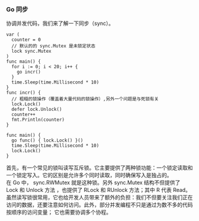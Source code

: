 
### Go 同步
协调并发代码，我们来了解一下同步（sync）。

```golang
var (
  counter = 0
  // 默认的的 sync.Mutex 是未锁定状态
  lock sync.Mutex
)
func main() {
  for i := 0; i < 20; i++ {
    go incr()
  }
  time.Sleep(time.Millisecond * 10)
}
func incr() {
  // 粗糙的锁操作（覆盖着大量代码的锁操作）,另外一个问题是与死锁有关
  lock.Lock()
  defer lock.Unlock()
  counter++
  fmt.Println(counter)
}

func main() {
  go func() { lock.Lock() }()
  time.Sleep(time.Millisecond * 10)
  lock.Lock()
}
```
首先，有一个常见的锁叫读写互斥锁。它主要提供了两种锁功能：一个锁定读取和一个锁定写入。它的区别是允许多个同时读取，同时确保写入是独占的。  
在 Go 中， sync.RWMutex 就是这种锁。另外 sync.Mutex 结构不但提供了 Lock 和 Unlock 方法 ，也提供了 RLock 和 RUnlock 方法；其中 R 代表 Read。虽然读写锁很常用，它也给开发人员带来了额外的负担：我们不但要关注我们正在访问的数据，还要注意如何访问。此外，部分并发编程不只是通过为数不多的代码按顺序的访问变量； 它也需要协调多个协程。  

